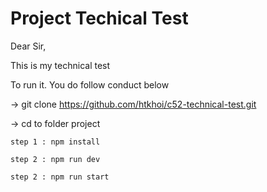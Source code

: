 # Project Techical Test
Dear Sir,

This is my technical test

To run it. You do follow conduct below

 -> git clone https://github.com/htkhoi/c52-technical-test.git

 -> cd to folder project

 	step 1 : npm install
 	
 	step 2 : npm run dev

 	step 2 : npm run start

